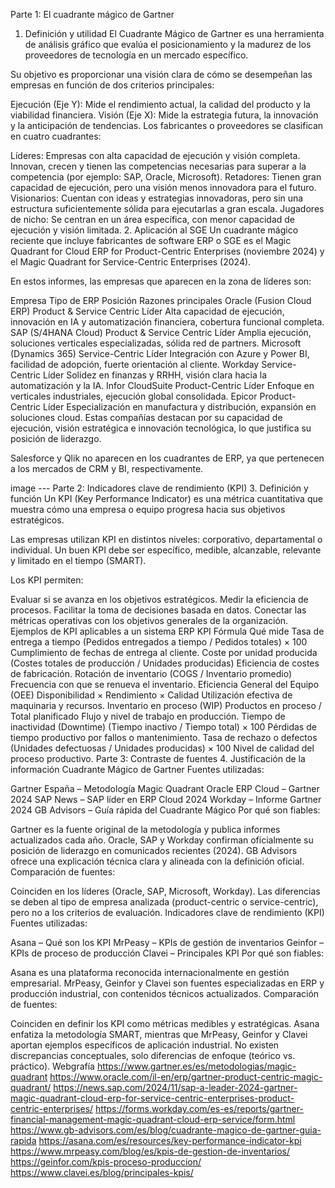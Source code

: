 Parte 1: El cuadrante mágico de Gartner
1. Definición y utilidad
El Cuadrante Mágico de Gartner es una herramienta de análisis gráfico que evalúa el posicionamiento y la madurez de los proveedores de tecnología en un mercado específico.

Su objetivo es proporcionar una visión clara de cómo se desempeñan las empresas en función de dos criterios principales:

Ejecución (Eje Y): Mide el rendimiento actual, la calidad del producto y la viabilidad financiera.
Visión (Eje X): Mide la estrategia futura, la innovación y la anticipación de tendencias.
Los fabricantes o proveedores se clasifican en cuatro cuadrantes:

Líderes: Empresas con alta capacidad de ejecución y visión completa. Innovan, crecen y tienen las competencias necesarias para superar a la competencia (por ejemplo: SAP, Oracle, Microsoft).
Retadores: Tienen gran capacidad de ejecución, pero una visión menos innovadora para el futuro.
Visionarios: Cuentan con ideas y estrategias innovadoras, pero sin una estructura suficientemente sólida para ejecutarlas a gran escala.
Jugadores de nicho: Se centran en un área específica, con menor capacidad de ejecución y visión limitada.
2. Aplicación al SGE
Un cuadrante mágico reciente que incluye fabricantes de software ERP o SGE es el Magic Quadrant for Cloud ERP for Product-Centric Enterprises (noviembre 2024) y el Magic Quadrant for Service-Centric Enterprises (2024).

En estos informes, las empresas que aparecen en la zona de líderes son:

Empresa	Tipo de ERP	Posición	Razones principales
Oracle (Fusion Cloud ERP)	Product & Service Centric	Líder	Alta capacidad de ejecución, innovación en IA y automatización financiera, cobertura funcional completa.
SAP (S/4HANA Cloud)	Product & Service Centric	Líder	Amplia ejecución, soluciones verticales especializadas, sólida red de partners.
Microsoft (Dynamics 365)	Service-Centric	Líder	Integración con Azure y Power BI, facilidad de adopción, fuerte orientación al cliente.
Workday	Service-Centric	Líder	Solidez en finanzas y RRHH, visión clara hacia la automatización y la IA.
Infor CloudSuite	Product-Centric	Líder	Enfoque en verticales industriales, ejecución global consolidada.
Epicor	Product-Centric	Líder	Especialización en manufactura y distribución, expansión en soluciones cloud.
Estas compañías destacan por su capacidad de ejecución, visión estratégica e innovación tecnológica, lo que justifica su posición de liderazgo.

Salesforce y Qlik no aparecen en los cuadrantes de ERP, ya que pertenecen a los mercados de CRM y BI, respectivamente.

image ---
Parte 2: Indicadores clave de rendimiento (KPI)
3. Definición y función
Un KPI (Key Performance Indicator) es una métrica cuantitativa que muestra cómo una empresa o equipo progresa hacia sus objetivos estratégicos.

Las empresas utilizan KPI en distintos niveles: corporativo, departamental o individual.
Un buen KPI debe ser específico, medible, alcanzable, relevante y limitado en el tiempo (SMART).

Los KPI permiten:

Evaluar si se avanza en los objetivos estratégicos.
Medir la eficiencia de procesos.
Facilitar la toma de decisiones basada en datos.
Conectar las métricas operativas con los objetivos generales de la organización.
Ejemplos de KPI aplicables a un sistema ERP
KPI	Fórmula	Qué mide
Tasa de entrega a tiempo	(Pedidos entregados a tiempo / Pedidos totales) × 100	Cumplimiento de fechas de entrega al cliente.
Coste por unidad producida	(Costes totales de producción / Unidades producidas)	Eficiencia de costes de fabricación.
Rotación de inventario	(COGS / Inventario promedio)	Frecuencia con que se renueva el inventario.
Eficiencia General del Equipo (OEE)	Disponibilidad × Rendimiento × Calidad	Utilización efectiva de maquinaria y recursos.
Inventario en proceso (WIP)	Productos en proceso / Total planificado	Flujo y nivel de trabajo en producción.
Tiempo de inactividad (Downtime)	(Tiempo inactivo / Tiempo total) × 100	Pérdidas de tiempo productivo por fallos o mantenimiento.
Tasa de rechazo o defectos	(Unidades defectuosas / Unidades producidas) × 100	Nivel de calidad del proceso productivo.
Parte 3: Contraste de fuentes
4. Justificación de la información
Cuadrante Mágico de Gartner
Fuentes utilizadas:

Gartner España – Metodología Magic Quadrant
Oracle ERP Cloud – Gartner 2024
SAP News – SAP líder en ERP Cloud 2024
Workday – Informe Gartner 2024
GB Advisors – Guía rápida del Cuadrante Mágico
Por qué son fiables:

Gartner es la fuente original de la metodología y publica informes actualizados cada año.
Oracle, SAP y Workday confirman oficialmente su posición de liderazgo en comunicados recientes (2024).
GB Advisors ofrece una explicación técnica clara y alineada con la definición oficial.
Comparación de fuentes:

Coinciden en los líderes (Oracle, SAP, Microsoft, Workday).
Las diferencias se deben al tipo de empresa analizada (product-centric o service-centric), pero no a los criterios de evaluación.
Indicadores clave de rendimiento (KPI)
Fuentes utilizadas:

Asana – Qué son los KPI
MrPeasy – KPIs de gestión de inventarios
Geinfor – KPIs de proceso de producción
Clavei – Principales KPI
Por qué son fiables:

Asana es una plataforma reconocida internacionalmente en gestión empresarial.
MrPeasy, Geinfor y Clavei son fuentes especializadas en ERP y producción industrial, con contenidos técnicos actualizados.
Comparación de fuentes:

Coinciden en definir los KPI como métricas medibles y estratégicas.
Asana enfatiza la metodología SMART, mientras que MrPeasy, Geinfor y Clavei aportan ejemplos específicos de aplicación industrial.
No existen discrepancias conceptuales, solo diferencias de enfoque (teórico vs. práctico).
Webgrafía
https://www.gartner.es/es/metodologias/magic-quadrant
https://www.oracle.com/il-en/erp/gartner-product-centric-magic-quadrant/
https://news.sap.com/2024/11/sap-a-leader-2024-gartner-magic-quadrant-cloud-erp-for-service-centric-enterprises-product-centric-enterprises/
https://forms.workday.com/es-es/reports/gartner-financial-management-magic-quadrant-cloud-erp-service/form.html
https://www.gb-advisors.com/es/blog/cuadrante-magico-de-gartner-guia-rapida
https://asana.com/es/resources/key-performance-indicator-kpi
https://www.mrpeasy.com/blog/es/kpis-de-gestion-de-inventarios/
https://geinfor.com/kpis-proceso-produccion/
https://www.clavei.es/blog/principales-kpis/
